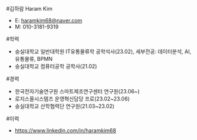 #김하람 Haram Kim
- E: haramkim68@naver.com
- M: 010-3181-9319

#학력
- 숭실대학교 일반대학원 IT유통물류학 공학석사(23.02), 세부전공: 데이터분석, AI, 유통물류, BPMN
- 숭실대학교 컴퓨터공학 공학사(21.02)

#경력
- 한국전자기술연구원 스마트제조연구센터 연구원(23.06~)
- 로지스올시스템즈 운영혁신담당 프로(23.02~23.06)
- 숭실대학교 산학협력단 연구원(21.03~23.02)

#이력
- https://www.linkedin.com/in/haramkim68
